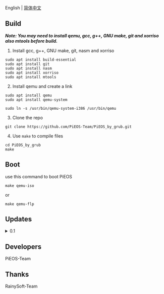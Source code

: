 English | [简体中文](README_zh.md)

## Build

<i><strong> Note: You may need to install qemu, gcc, g++, GNU make, git and xorriso also mtools before build.</strong></i>

1. Install gcc, g++, GNU make, git, nasm and xorriso

```bush
sudo apt install build-essential
sudo apt install git
sudo apt install nasm
sudo apt install xorriso
sudo apt install mtools
```

2. Install qemu and create a link

```bush
sudo apt install qemu
sudo apt install qemu-system

sudo ln -s /usr/bin/qemu-system-i386 /usr/bin/qemu
```

3. Clone the repo

```bush
git clone https://github.com/PiEOS-Team/PiEOS_by_grub.git
```

4. Use `make` to compile files

```bush
cd PiEOS_by_grub
make
```

## Boot

use this command to boot PiEOS


```
make qemu-iso
```

or

```
make qemu-flp
```

## Updates

<details>

<summary>0.1</summary>

- refactoring all the OS

</details>


## Developers

PiEOS-Team

## Thanks

RainySoft-Team

